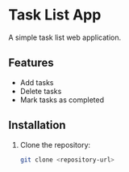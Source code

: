 # Task List App

A simple task list web application.

## Features

- Add tasks
- Delete tasks
- Mark tasks as completed

## Installation

1. Clone the repository:
   ```bash
   git clone <repository-url>
